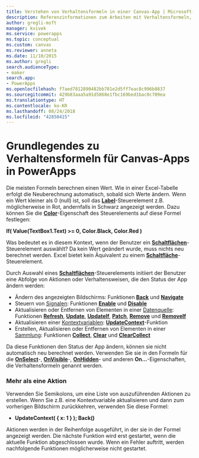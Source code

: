 ```yaml
---
title: Verstehen von Verhaltensformeln in einer Canvas-App | Microsoft-Dokumentation
description: Referenzinformationen zum Arbeiten mit Verhaltensformeln, die den Status von Canvas-Apps in PowerApps ändern
author: gregli-msft
manager: kvivek
ms.service: powerapps
ms.topic: conceptual
ms.custom: canvas
ms.reviewer: anneta
ms.date: 11/10/2015
ms.author: gregli
search.audienceType:
- maker
search.app:
- PowerApps
ms.openlocfilehash: f7aed7812890482bb781e2d5ff7eac8c996b8837
ms.sourcegitcommit: 429b83aaa5a91d5868e1fbc169bed1bac0c709ea
ms.translationtype: HT
ms.contentlocale: ko-KR
ms.lasthandoff: 08/24/2018
ms.locfileid: "42850415"
---
```

# <a name="understand-behavior-formulas-for-canvas-apps-in-powerapps"></a>Grundlegendes zu Verhaltensformeln für Canvas-Apps in PowerApps

Die meisten Formeln berechnen einen Wert.  Wie in einer Excel-Tabelle erfolgt die Neuberechnung automatisch, sobald sich Werte ändern.  Wenn ein Wert kleiner als 0 (null) ist, soll das **[Label](controls/control-text-box.md)**-Steuerelement z.B. möglicherweise in Rot, andernfalls in Schwarz angezeigt werden. Dazu können Sie die **[Color](controls/properties-color-border.md)**-Eigenschaft des Steuerelements auf diese Formel festlegen:

**If( Value(TextBox1.Text) >= 0, Color.Black, Color.Red )**

Was bedeutet es in diesem Kontext, wenn der Benutzer ein **[Schaltflächen](controls/control-button.md)**-Steuerelement auswählt?  Da kein Wert geändert wurde, muss nichts neu berechnet werden. Excel bietet kein Äquivalent zu einem **[Schaltfläche](controls/control-button.md)**-Steuerelement.  

Durch Auswahl eines **[Schaltflächen](controls/control-button.md)**-Steuerelements initiiert der Benutzer eine Abfolge von Aktionen oder Verhaltensweisen, die den Status der App ändern werden:

* Ändern des angezeigten Bildschirms: Funktionen **[Back](functions/function-navigate.md)** und **[Navigate](functions/function-navigate.md)**
* Steuern von [Signalen](functions/signals.md): Funktionen **[Enable](functions/function-enable-disable.md)** und **[Disable](functions/function-enable-disable.md)**
* Aktualisieren oder Entfernen von Elementen in einer [Datenquelle](working-with-data-sources.md): Funktionen **[Refresh](functions/function-refresh.md)**, **[Update](functions/function-update-updateif.md)**, **[UpdateIf](functions/function-update-updateif.md)**, **[Patch](functions/function-patch.md)**, **[Remove](functions/function-remove-removeif.md)** und **[RemoveIf](functions/function-remove-removeif.md)**
* Aktualisieren einer [Kontextvariablen](working-with-variables.md#create-a-context-variable): **[UpdateContext](functions/function-updatecontext.md)**-Funktion
* Erstellen, Aktualisieren oder Entfernen von Elementen in einer [Sammlung](working-with-data-sources.md#collections): Funktionen **[Collect](functions/function-clear-collect-clearcollect.md)**, **[Clear](functions/function-clear-collect-clearcollect.md)** und **[ClearCollect](functions/function-clear-collect-clearcollect.md)**

Da diese Funktionen den Status der App ändern, können sie nicht automatisch neu berechnet werden. Verwenden Sie sie in den Formeln für die **[OnSelect](controls/properties-core.md)**-, **[OnVisible](controls/control-screen.md)**-, **[OnHidden](controls/control-screen.md)**- und anderen **On...**-Eigenschaften, die Verhaltensformeln genannt werden.

### <a name="more-than-one-action"></a>Mehr als eine Aktion
Verwenden Sie Semikolons, um eine Liste von auszuführenden Aktionen zu erstellen. Wenn Sie z.B. eine Kontextvariable aktualisieren und dann zum vorherigen Bildschirm zurückkehren, verwenden Sie diese Formel:

* **UpdateContext( { x: 1 } ); Back()**

Aktionen werden in der Reihenfolge ausgeführt, in der sie in der Formel angezeigt werden.  Die nächste Funktion wird erst gestartet, wenn die aktuelle Funktion abgeschlossen wurde. Wenn ein Fehler auftritt, werden nachfolgende Funktionen möglicherweise nicht gestartet.

